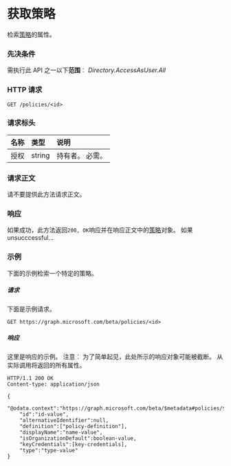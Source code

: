 # <a name="get-policy"></a>获取策略

检索[策略](../resources/policy.md)的属性。

### <a name="prerequisites"></a>先决条件
需执行此 API 之一以下**范围**︰ *Directory.AccessAsUser.All*

### <a name="http-request"></a>HTTP 请求
<!-- { "blockType": "ignored" } -->
```http
GET /policies/<id>
```
### <a name="request-headers"></a>请求标头
| 名称       | 类型 | 说明|
|:---------------|:--------|:----------|
| 授权  | string  | 持有者<token>。 必需。 |

### <a name="request-body"></a>请求正文
请不要提供此方法请求正文。

### <a name="response"></a>响应
如果成功，此方法返回`200, OK`响应并在响应正文中的[策略](../resources/policy.md)对象。 如果 unsucccessful...

### <a name="example"></a>示例
下面的示例检索一个特定的策略。

##### <a name="request"></a>请求
下面是示例请求。

```http
GET https://graph.microsoft.com/beta/policies/<id>
```

##### <a name="response"></a>响应
这里是响应的示例。 注意︰ 为了简单起见，此处所示的响应对象可能被截断。 从实际调用将返回的所有属性。

```http
HTTP/1.1 200 OK
Content-type: application/json

{
    "@odata.context":"https://graph.microsoft.com/beta/$metadata#policies/$entity",
    "id":"id-value",
    "alternativeIdentifier":null,
    "definition":["policy-definition"],
    "displayName":"name-value",
    "isOrganizationDefault":boolean-value,
    "keyCredentials":[key-credentials],
    "type":"type-value"
}
```

<!-- uuid: 8fcb5dbc-d5aa-4681-8e31-b001d5168d79
2015-10-25 14:57:30 UTC -->
<!-- {
  "type": "#page.annotation",
  "description": "message: createReply",
  "keywords": "",
  "section": "documentation",
  "tocPath": ""
}-->

